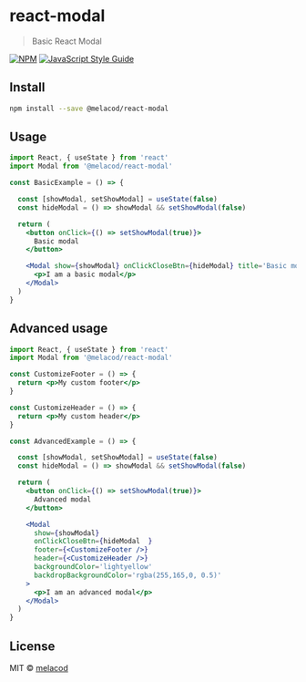 # react-modal

> Basic React Modal

[![NPM](https://img.shields.io/npm/v/react-modal.svg)](https://www.npmjs.com/package/react-modal) [![JavaScript Style Guide](https://img.shields.io/badge/code_style-standard-brightgreen.svg)](https://standardjs.com)

## Install

```bash
npm install --save @melacod/react-modal
```

## Usage

```jsx
import React, { useState } from 'react'
import Modal from '@melacod/react-modal'

const BasicExample = () => {

  const [showModal, setShowModal] = useState(false)
  const hideModal = () => showModal && setShowModal(false)

  return (
    <button onClick={() => setShowModal(true)}>
      Basic modal
    </button>

    <Modal show={showModal} onClickCloseBtn={hideModal} title='Basic modal'>
      <p>I am a basic modal</p>
    </Modal>
  )
}
```

## Advanced usage

```jsx
import React, { useState } from 'react'
import Modal from '@melacod/react-modal'

const CustomizeFooter = () => {
  return <p>My custom footer</p>
}

const CustomizeHeader = () => {
  return <p>My custom header</p>
}

const AdvancedExample = () => {

  const [showModal, setShowModal] = useState(false)
  const hideModal = () => showModal && setShowModal(false)

  return (
    <button onClick={() => setShowModal(true)}>
      Advanced modal
    </button>

    <Modal
      show={showModal}
      onClickCloseBtn={hideModal  }
      footer={<CustomizeFooter />}
      header={<CustomizeHeader />}
      backgroundColor='lightyellow'
      backdropBackgroundColor='rgba(255,165,0, 0.5)'
    >
      <p>I am an advanced modal</p>
    </Modal>
  )
}
```

## License

MIT © [melacod](https://github.com/melacod)
